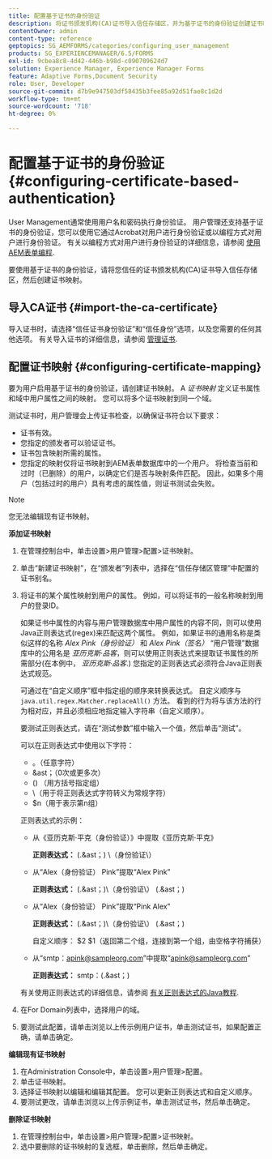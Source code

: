 ```yaml
---
title: 配置基于证书的身份验证
description: 将证书颁发机构(CA)证书导入信任存储区，并为基于证书的身份验证创建证书映射。
contentOwner: admin
content-type: reference
geptopics: SG_AEMFORMS/categories/configuring_user_management
products: SG_EXPERIENCEMANAGER/6.5/FORMS
exl-id: 9cbea8c8-4d42-446b-b98d-c090709624d7
solution: Experience Manager, Experience Manager Forms
feature: Adaptive Forms,Document Security
role: User, Developer
source-git-commit: d7b9e947503df58435b3fee85a92d51fae8c1d2d
workflow-type: tm+mt
source-wordcount: '718'
ht-degree: 0%

---
```


# 配置基于证书的身份验证 {#configuring-certificate-based-authentication}

User Management通常使用用户名和密码执行身份验证。 用户管理还支持基于证书的身份验证，您可以使用它通过Acrobat对用户进行身份验证或以编程方式对用户进行身份验证。 有关以编程方式对用户进行身份验证的详细信息，请参阅 [使用AEM表单编程](https://www.adobe.com/go/learn_aemforms_programming_63).

要使用基于证书的身份验证，请将您信任的证书颁发机构(CA)证书导入信任存储区，然后创建证书映射。

## 导入CA证书 {#import-the-ca-certificate}

导入证书时，请选择“信任证书身份验证”和“信任身份”选项，以及您需要的任何其他选项。 有关导入证书的详细信息，请参阅 [管理证书](/help/forms/using/admin-help/certificates.md#managing-certificates).

## 配置证书映射 {#configuring-certificate-mapping}

要为用户启用基于证书的身份验证，请创建证书映射。 A *证书映射* 定义证书属性和域中用户属性之间的映射。 您可以将多个证书映射到同一个域。

测试证书时，用户管理会上传证书检查，以确保证书符合以下要求：

* 证书有效。
* 您指定的颁发者可以验证证书。
* 证书包含映射所需的属性。
* 您指定的映射仅将证书映射到AEM表单数据库中的一个用户。 将检查当前和过时（已删除）的用户，以确定它们是否与映射条件匹配。 因此，如果多个用户（包括过时的用户）具有考虑的属性值，则证书测试会失败。

>[!NOTE]
>
>您无法编辑现有证书映射。

**添加证书映射**

1. 在管理控制台中，单击设置>用户管理>配置>证书映射。
1. 单击“新建证书映射”，在“颁发者”列表中，选择在“信任存储区管理”中配置的证书别名。
1. 将证书的某个属性映射到用户的属性。 例如，可以将证书的一般名称映射到用户的登录ID。

   如果证书中属性的内容与用户管理数据库中用户属性的内容不同，则可以使用Java正则表达式(regex)来匹配这两个属性。 例如，如果证书的通用名称是类似这样的名称 *Alex Pink（身份验证）* 和 *Alex Pink（签名）* “用户管理”数据库中的公用名是 *亚历克斯·品客*，则可以使用正则表达式来提取证书属性的所需部分(在本例中， *亚历克斯·品客*.) 您指定的正则表达式必须符合Java正则表达式规范。

   可通过在“自定义顺序”框中指定组的顺序来转换表达式。 自定义顺序与 `java.util.regex.Matcher.replaceAll()` 方法。 看到的行为将与该方法的行为相对应，并且必须相应地指定输入字符串（自定义顺序）。

   要测试正则表达式，请在“测试参数”框中输入一个值，然后单击“测试”。

   可以在正则表达式中使用以下字符：

   * 。（任意字符）
   * &amp;ast；（0次或更多次）
   * () （用方括号指定组）
   * \（用于将正则表达式字符转义为常规字符）
   * $n（用于表示第n组）

   正则表达式的示例：

   * 从《亚历克斯·平克（身份验证）》中提取《亚历克斯·平克》

     **正则表达式：** (.&amp;ast；) \（身份验证\）

   * 从“Alex（身份验证） Pink”提取“Alex Pink”

     **正则表达式：** (.&amp;ast；)\（身份验证\） (.&amp;ast；)

   * 从“Alex（身份验证） Pink”提取“Pink Alex”

     **正则表达式：** (.&amp;ast；)\（身份验证\） (.&amp;ast；)

     自定义顺序： $2 $1（返回第二个组，连接到第一个组，由空格字符捕获）

   * 从“smtp：apink@sampleorg.com”中提取“apink@sampleorg.com”

     **正则表达式：** smtp：(.&amp;ast；)

   有关使用正则表达式的详细信息，请参阅 [有关正则表达式的Java教程](https://java.sun.com/docs/books/tutorial/essential/regex/).

1. 在For Domain列表中，选择用户的域。
1. 要测试此配置，请单击浏览以上传示例用户证书，单击测试证书，如果配置正确，请单击确定。

**编辑现有证书映射**

1. 在Administration Console中，单击设置>用户管理>配置。
1. 单击证书映射。
1. 选择证书映射以编辑和编辑其配置。 您可以更新正则表达式和自定义顺序。
1. 要测试更改，请单击浏览以上传示例证书，单击测试证书，然后单击确定。

**删除证书映射**

1. 在管理控制台中，单击设置>用户管理>配置>证书映射。
1. 选中要删除的证书映射的复选框，单击删除，然后单击确定。

